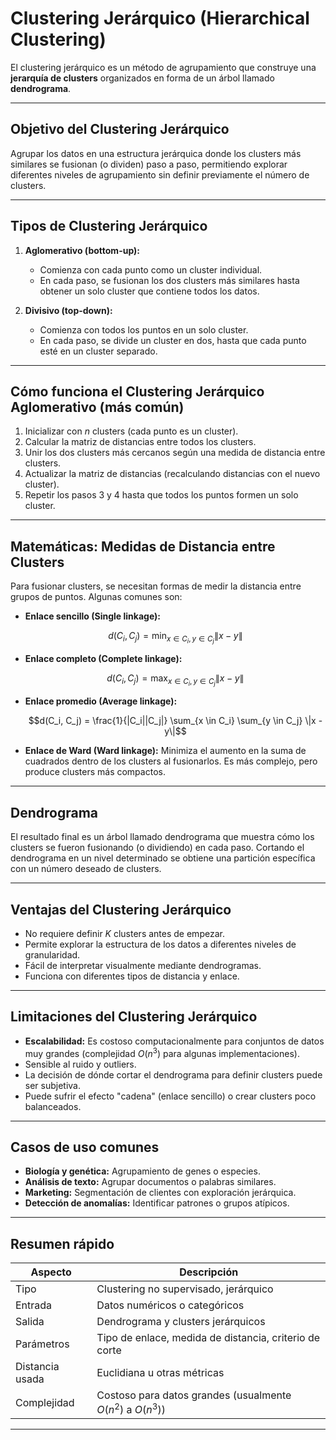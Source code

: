 # Clustering Jerárquico (Hierarchical Clustering)

El clustering jerárquico es un método de agrupamiento que construye una **jerarquía de clusters** organizados en forma de un árbol llamado **dendrograma**. 

---

## Objetivo del Clustering Jerárquico

Agrupar los datos en una estructura jerárquica donde los clusters más similares se fusionan (o dividen) paso a paso, permitiendo explorar diferentes niveles de agrupamiento sin definir previamente el número de clusters.

---

## Tipos de Clustering Jerárquico

1. **Aglomerativo (bottom-up):**  
   - Comienza con cada punto como un cluster individual.  
   - En cada paso, se fusionan los dos clusters más similares hasta obtener un solo cluster que contiene todos los datos.

2. **Divisivo (top-down):**  
   - Comienza con todos los puntos en un solo cluster.  
   - En cada paso, se divide un cluster en dos, hasta que cada punto esté en un cluster separado.

---

## Cómo funciona el Clustering Jerárquico Aglomerativo (más común)

1. Inicializar con $n$ clusters (cada punto es un cluster).
2. Calcular la matriz de distancias entre todos los clusters.
3. Unir los dos clusters más cercanos según una medida de distancia entre clusters.
4. Actualizar la matriz de distancias (recalculando distancias con el nuevo cluster).
5. Repetir los pasos 3 y 4 hasta que todos los puntos formen un solo cluster.

---

## Matemáticas: Medidas de Distancia entre Clusters

Para fusionar clusters, se necesitan formas de medir la distancia entre grupos de puntos. Algunas comunes son:

- **Enlace sencillo (Single linkage):**

  $$d(C_i, C_j) = \min_{x \in C_i, y \in C_j} \|x - y\|$$

- **Enlace completo (Complete linkage):**

  $$d(C_i, C_j) = \max_{x \in C_i, y \in C_j} \|x - y\|$$

- **Enlace promedio (Average linkage):**

  $$d(C_i, C_j) = \frac{1}{|C_i||C_j|} \sum_{x \in C_i} \sum_{y \in C_j} \|x - y\|$$

- **Enlace de Ward (Ward linkage):** Minimiza el aumento en la suma de cuadrados dentro de los clusters al fusionarlos. Es más complejo, pero produce clusters más compactos.

---

## Dendrograma

El resultado final es un árbol llamado dendrograma que muestra cómo los clusters se fueron fusionando (o dividiendo) en cada paso. Cortando el dendrograma en un nivel determinado se obtiene una partición específica con un número deseado de clusters.

---

## Ventajas del Clustering Jerárquico

- No requiere definir $K$ clusters antes de empezar.
- Permite explorar la estructura de los datos a diferentes niveles de granularidad.
- Fácil de interpretar visualmente mediante dendrogramas.
- Funciona con diferentes tipos de distancia y enlace.

---

## Limitaciones del Clustering Jerárquico

- **Escalabilidad:** Es costoso computacionalmente para conjuntos de datos muy grandes (complejidad $O(n^3)$ para algunas implementaciones).
- Sensible al ruido y outliers.
- La decisión de dónde cortar el dendrograma para definir clusters puede ser subjetiva.
- Puede sufrir el efecto "cadena" (enlace sencillo) o crear clusters poco balanceados.

---

## Casos de uso comunes

- **Biología y genética:** Agrupamiento de genes o especies.
- **Análisis de texto:** Agrupar documentos o palabras similares.
- **Marketing:** Segmentación de clientes con exploración jerárquica.
- **Detección de anomalías:** Identificar patrones o grupos atípicos.

---

## Resumen rápido

| Aspecto         | Descripción                              |
|-----------------|----------------------------------------|
| Tipo            | Clustering no supervisado, jerárquico   |
| Entrada         | Datos numéricos o categóricos           |
| Salida          | Dendrograma y clusters jerárquicos      |
| Parámetros      | Tipo de enlace, medida de distancia, criterio de corte |
| Distancia usada | Euclidiana u otras métricas             |
| Complejidad     | Costoso para datos grandes (usualmente $O(n^2)$ a $O(n^3)$) |

---
